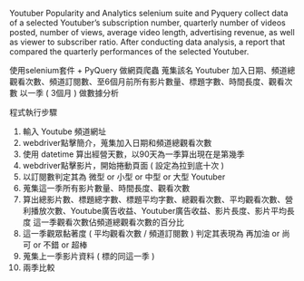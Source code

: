 Youtuber Popularity and Analytics
selenium suite and Pyquery collect data of a selected Youtuber’s subscription number, quarterly number of videos posted, number of views, average video length, advertising revenue, as well as viewer to subscriber ratio. 
After conducting data analysis, a report that compared the quarterly performances of the selected Youtuber.

使用selenium套件 + PyQuery 做網頁爬蟲
蒐集該名 Youtuber 加入日期、頻道總觀看次數、頻道訂閱數、至6個月前所有影片數量、標題字數、時間長度、觀看次數
以一季 ( 3個月 ) 做數據分析

程式執行步驟
1. 輸入 Youtube 頻道網址
2. webdriver點擊簡介，蒐集加入日期和頻道總觀看次數
3. 使用 datetime 算出經營天數，以90天為一季算出現在是第幾季
4. webdriver點擊影片，開始捲動頁面 ( 設定為拉到底十次 )
5. 以訂閱數判定其為 微型 or 小型 or 中型 or 大型 Youtuber
6. 蒐集這一季所有影片數量、時間長度、觀看次數
7. 算出總影片數、標題總字數、標題平均字數、總觀看次數、平均觀看次數、營利播放次數、Youtube廣告收益、Youtuber廣告收益、影片長度、影片平均長度
這一季觀看次數佔頻道總觀看次數的百分比
8. 這一季觀眾黏著度 ( 平均觀看次數 / 頻道訂閱數 ) 判定其表現為 再加油 or 尚可 or 不錯 or 超棒
9. 蒐集上一季影片資料 ( 標的同這一季 )
10. 兩季比較 
